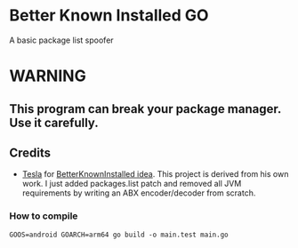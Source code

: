 # Better Known Installed GO

A basic package list spoofer

<h1>WARNING</h1>

<h2>This program can break your package manager. Use it carefully.</h2>

## Credits

- [Tesla](https://github.com/0x11DFE) for [BetterKnownInstalled idea](https://github.com/Pixel-Props/BetterKnownInstalled). This project is derived from his own work. I just added packages.list patch and removed all JVM requirements by writing an ABX encoder/decoder from scratch.

### How to compile

`GOOS=android GOARCH=arm64 go build -o main.test main.go`
